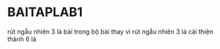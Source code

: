 # BAITAPLAB1
rút ngẫu nhiên 3 lá bài trong bộ bài
thay vì rút ngẫu nhiên 3 lá cải thiện thành 6 lá 

